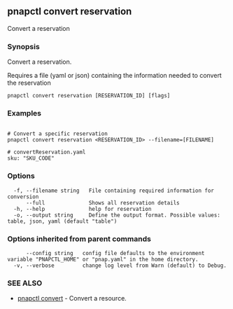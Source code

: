 ## pnapctl convert reservation

Convert a reservation

### Synopsis

Convert a reservation.
	
Requires a file (yaml or json) containing the information needed to convert the reservation

```
pnapctl convert reservation [RESERVATION_ID] [flags]
```

### Examples

```

# Convert a specific reservation
pnapctl convert reservation <RESERVATION_ID> --filename=[FILENAME]

# convertReservation.yaml
sku: "SKU_CODE"
```

### Options

```
  -f, --filename string   File containing required information for conversion
      --full              Shows all reservation details
  -h, --help              help for reservation
  -o, --output string     Define the output format. Possible values: table, json, yaml (default "table")
```

### Options inherited from parent commands

```
      --config string   config file defaults to the environment variable "PNAPCTL_HOME" or "pnap.yaml" in the home directory.
  -v, --verbose         change log level from Warn (default) to Debug.
```

### SEE ALSO

* [pnapctl convert](pnapctl_convert.md)	 - Convert a resource.

